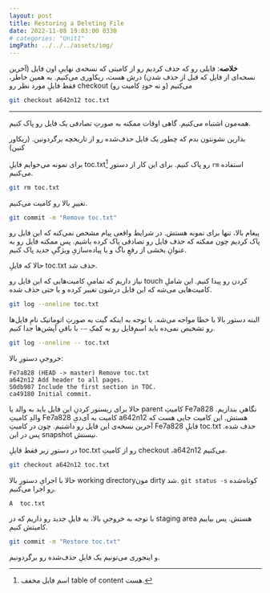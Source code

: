 ```yaml
---
layout: post
title: Restoring a Deleting File
date: 2022-11-08 19:03:00 0330
# categories: "Unit1"
imgPath: ../../../assets/img/
---
```


**خلاصه**: فایلی رو که حذف کردیم رو از کامیتی که نسخه‌ی نهاییِ اون فایل (آخرین نسخه‌ای از فایل که قبل از حذف شدن) درش هست، ریکاوری می‌کنیم. به همین خاطر، فقط فایلِ مورد نظر رو checkout می‌کنیم (و نه خودِ کامیت رو)

```bash
git checkout a642n12 toc.txt
```

---

همه‌مون اشتباه می‌کنیم. گاهی اوقات ممکنه به صورتِ تصادفی یک فایل رو پاک کنیم.

بذارین نشونتون بدم که چطور یک فایل حذف‌شده رو از تاریخچه برگردونین. (ریکاور کنین)

برای نمونه می‌خوایم فایلِ toc.txt[^1]  رو پاک کنیم. برای این کار از دستورِ `rm` استفاده می‌کنیم.

[^1]:  اسم فایل مخفف table of content هست.

```bash
git rm toc.txt
```

تغییرِ بالا رو کامیت می‌کنیم.

```bash
git commit -m "Remove toc.txt"
```

پیغام بالا، تنها برای نمونه هستش. در شرایط واقعی پیام مشخص نمی‌کنه که این فایل رو پاک کردیم چون ممکنه که حذف فایل رو تصادفی پاک کرده باشیم. پس ممکنه فایل رو به عنوانِ بخشی از رفعِ باگ و یا پیاده‌سازیِ ویژگی‌ِ جدید پاک کنیم.

حالا که فایلِ toc.txt حذف شد.

نیاز داریم که تمامیِ کامیت‌هایی که این فایل رو touch کردن رو پیدا کنیم. این شاملِ کامیت‌هایی می‌شه که این فایل درشون تغییر کرده و یا حتی حذف شده.

```bash
git log --oneline toc.txt
```

البته دستور بالا با خطا مواجه می‌شه. با توجه به اینکه گیت به صورتِ اتوماتیک نامِ فایل‌ها رو تشخیص نمی‌ده باید اسمِ‌فایل رو به کمکِ `—-` با باقیِ آپشن‌ها جدا کنیم.

```bash
git log --oneline -- toc.txt
```

خروجیِ دستورِ بالا:

```
Fe7a828 (HEAD -> master) Remove toc.txt
a642n12 Add header to all pages.
S0db987 Include the first section in TOC.
ca49180 Initial commit.
```

حالا برای ریستور کردنِ این فایل باید به والد یا parent کامیتِ Fe7a828 نگاهی بندازیم. والدِ کامیتِ Fe7a828 کامیت به آی‌دیِ a642n12 هستش. این کامیت جایی هست که آخرین نسخه‌ی این فایل رو داشتیم. چون در کامیتِ Fe7a828 فایلِ toc.txt حذف شده. پس در این snapshot نیستش.

در دستورِ زیر فقط فایلِ toc.txt رو از کامیتِ checkout ،a642n12 می‌کنیم.

```bash
git checkout a642n12 toc.txt
```

حالا با اجرایِ دستورِ بالا working directoryمون dirty شد. `git status -s` کوتاه‌شده‌ رو اجرا می‌کنیم.

```
A  toc.txt
```

با توجه به خروجیِ بالا، یه فایلِ جدید رو داریم که در staging area هستش. پس بیاییم کامیتش کنیم.

```bash
git commit -m "Restore toc.txt"
```

و اینجوری می‌تونیم یک فایلِ حذف‌شده رو برگردونیم.
